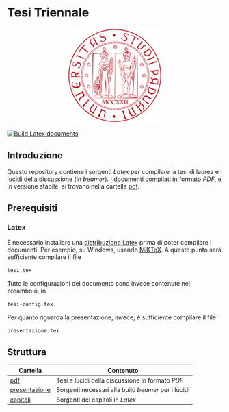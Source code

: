 # Tesi Triennale
<p align="center">
    <img src="immagini/logo-unipd.png" alt="UniPd logo" width="220">
</p>

[![Build Latex documents](https://github.com/Bug-s-Bunny-Team/docs/actions/workflows/build.yml/badge.svg?branch=master)](https://github.com/Bug-s-Bunny-Team/docs/actions/workflows/build.yml)

## Introduzione
Questo repository contiene i sorgenti *Latex* per compilare la tesi di laurea e i lucidi della discussione (in *beamer*). 
I documenti compilati in formato *PDF*, e in versione stabile, si trovano nella cartella [pdf](pdf/).

## Prerequisiti
### Latex
È necessario installare una [distribuzione Latex](https://www.latex-project.org/get/) prima di poter compilare i documenti. Per esempio, su Windows, usando [MiKTeX](https://miktex.org/l).
A questo punto sarà sufficiente compilare il file 
```tex
tesi.tex
```
Tutte le configurazioni del documento sono invece contenute nel preambolo, in
```tex
tesi-config.tex
```

Per quanto riguarda la presentazione, invece, è sufficiente compilare il file
```tex
presentazione.tex
```

## Struttura
| Cartella                | Contenuto                      |
|-------------------------|--------------------------------|
| [pdf](pdf/)            | Tesi e lucidi della discussione in formato *PDF*  |
| [presentazione](presentazione/)             | Sorgenti necessari alla build *beamer* per i lucidi|
| [capitoli](capitoli/) | Sorgenti dei capitoli in *Latex*  |

